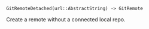 ```
GitRemoteDetached(url::AbstractString) -> GitRemote
```

Create a remote without a connected local repo.
